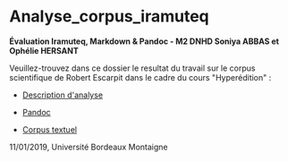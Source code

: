 # Analyse_corpus_iramuteq

**Évaluation Iramuteq, Markdown & Pandoc - M2 DNHD Soniya ABBAS et Ophélie HERSANT**

Veuillez-trouvez dans ce dossier le resultat du travail sur le corpus scientifique de Robert Escarpit dans le cadre du cours "Hyperédition" :
- [Description d'analyse](https://github.com/soniyabbas/Analyse_corpus_iramuteq/blob/master/rapport_analyse.md)

- [Pandoc](?)

- [Corpus textuel](https://github.com/soniyabbas/Analyse_corpus_iramuteq/blob/master/textes_corrigés_corpus_Escarpit.txt)


11/01/2019, Université Bordeaux Montaigne

